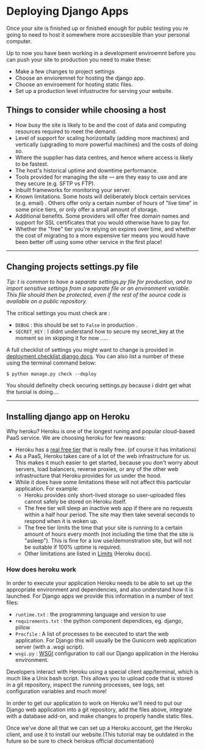 # Deploying Django Apps

Once your site is finished up or finished enough for public testing you re going to need to host it somewhere more accssesible than your personal computer. 

Up to now you have been working in a development enviroemnt before you can push your site to production you need to make these:

- Make a few changes to project settings
- Choose an envioremnet for hosting the django app.
- Choose an enviroement for hosting static files.
- Set up a production level infustructre for serving your website.

## Things to consider while choosing a host

- How busy the site is likely to be and the cost of data and computing resources required to meet the demand.
- Level of support for scaling horizontally (adding more machines) and vertically (upgrading to more powerful machines) and the costs of doing so.
- Where the supplier has data centres, and hence where access is likely to be fastest.
- The host's historical uptime and downtime performance.
- Tools provided for managing the site — are they easy to use and are they secure (e.g. SFTP vs FTP).
- Inbuilt frameworks for monitoring your server.
- Known limitations. Some hosts will deliberately block certain services (e.g. email) . Others offer only a certain number of hours of "live time" in some price tiers, or only offer a small amount of storage.
- Additional benefits. Some providers will offer free domain names and support for SSL certificates that you would otherwise have to pay for.
- Whether the "free" tier you're relying on expires over time, and whether the cost of migrating to a more expensive tier means you would have been better off using some other service in the first place!

---

## Changing projects settings.py file

*Tip: t is common to have a separate settings.py file for production, and to import sensitive settings from a separate file or an environment variable. This file should then be protected, even if the rest of the source code is available on a public repository.* 

The critical settings you must check are : 
- `DEBUG` : this should be set to `False` in production .
- `SECRET_KEY` : I didnt understand how to secure my secret_key at the moment so im skipping it for now .....

A full checklist of settings you might want to change is provided in [deployment checklist django docs](https://docs.djangoproject.com/en/2.0/howto/deployment/checklist/). You can also list a number of these using the terminal command below:

```
$ python manage.py check --deploy
```

You should definelty check securing settings.py because i didnt get what the turoial is doing....


---

## Installing django app on Heroku

Why heroku? Heroku is one of the longest runing and popular cloud-based PaaS service. We are choosing heroku for few reasons:

- Heroku has a [real free tier](https://www.heroku.com/pricing) that is really free. (of course it has lmitations)
- As a PaaS, Heroku takes care of a lot of the web infrastructure for us. This makes it much easier to get started, because you don't worry about servers, load balancers, reverse proxies, or any of the other web infrastructure that Heroku provides for us under the hood.
- While it does have some limitations these will not affect this particular application. For example:
  - Heroku provides only short-lived storage so user-uploaded files cannot safely be stored on Heroku itself.
  - The free tier will sleep an inactive web app if there are no requests within a half hour period. The site may then take several seconds to respond when it is woken up.
  - The free tier limits the time that your site is running to a certain amount of hours every month (not including the time that the site is "asleep"). This is fine for a low use/demonstration site, but will not be suitable if 100% uptime is required.
  - Other limitations are listed in [Limits](https://devcenter.heroku.com/articles/limits) (Heroku docs).

### How does heroku work 

In order to execute your application Heroku needs to be able to set up the appropriate environment and dependencies, and also understand how it is launched. For Django apps we provide this information in a number of text files:

- `runtime.txt` : the programming language and version to use
- `requirements.txt` : the python component dependices, eg. django, pillow
- `Procfile` :  A list of processes to be executed to start the web application. For Django this will usually be the Gunicorn web application server (with a .wsgi script).
- `wsgi.py` : [WSGI](http://wsgi.readthedocs.io/en/latest/what.html) configuration to call our Django application in the Heroku environment.

Developers interact with Heroku using a special client app/terminal, which is much like a Unix bash script. This allows you to upload code that is stored in a git repository, inspect the running processes, see logs, set configuration variables and much more!

In order to get our application to work on Heroku we'll need to put our Django web application into a git repository, add the files above, integrate with a database add-on, and make changes to properly handle static files.

Once we've done all that we can set up a Heroku account, get the Heroku client, and use it to install our website.(This tutorial may be outdated in the future so be sure to check herokus official documentation)


